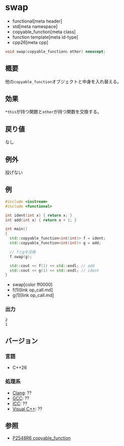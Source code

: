 # swap
* functional[meta header]
* std[meta namespace]
* copyable_function[meta class]
* function template[meta id-type]
* cpp26[meta cpp]

```cpp
void swap(copyable_function& other) noexcept;
```

## 概要
他の`copyable_function`オブジェクトと中身を入れ替える。


## 効果
`*this`が持つ関数と`other`が持つ関数を交換する。


## 戻り値
なし


## 例外
投げない


## 例
```cpp example
#include <iostream>
#include <functional>

int ident(int x) { return x; }
int add(int x) { return x + 1; }

int main()
{
  std::copyable_function<int(int)> f = ident;
  std::copyable_function<int(int)> g = add;

  // fとgを交換
  f.swap(g);

  std::cout << f(1) << std::endl; // add
  std::cout << g(1) << std::endl; // ident
}
```
* swap[color ff0000]
* f(1)[link op_call.md]
* g(1)[link op_call.md]

### 出力
```
2
1
```


## バージョン
### 言語
- C++26

### 処理系
- [Clang](/implementation.md#clang): ??
- [GCC](/implementation.md#gcc): ??
- [ICC](/implementation.md#icc): ??
- [Visual C++](/implementation.md#visual_cpp): ??


## 参照
- [P2548R6 copyable_function](https://open-std.org/jtc1/sc22/wg21/docs/papers/2023/p2548r6.pdf)
